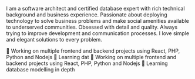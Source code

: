 I am a software architect and certified database expert with rich technical background and business experience. Passionate about deploying technology to solve business problems and make social amenities available to underserved communities. Obsessed with detail and quality. Always trying to improve development and communication processes. I love simple and elegant solutions to every problem.

🔭 Working on multiple frontend and backend projects using React, PHP, Python and Nodejs
🌱 Learning dat
🔭 Working on multiple frontend and backend projects using React, PHP, Python and Nodejs
🌱 Learning database modelling in depth
